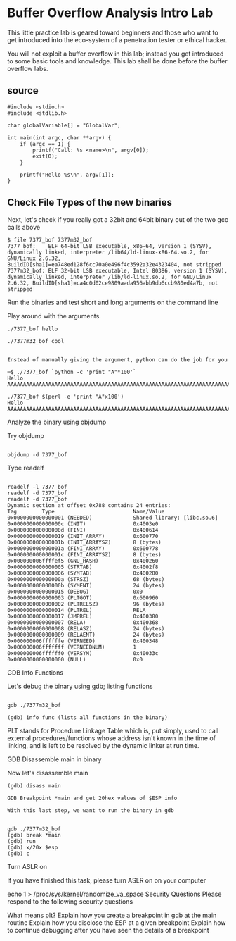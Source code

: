 # Buffer Overflow Analysis Intro Lab

This little practice lab is geared toward beginners and those who want to get introduced into the eco-system of a penetration tester or ethical hacker.

You will not exploit a buffer overflow in this lab; instead you get introduced to some basic tools and knowledge. This lab shall be done before the buffer overflow labs.

## source

```
#include <stdio.h>
#include <stdlib.h>

char globalVariable[] = "GlobalVar";

int main(int argc, char **argv) {
    if (argc == 1) {
        printf("Call: %s <name>\n", argv[0]);
        exit(0);
    }

    printf("Hello %s\n", argv[1]);
}
```


## Check File Types of the new binaries

Next, let's check if you really got a 32bit and 64bit binary out of the two gcc calls above

```
$ file 7377_bof 7377m32_bof
7377_bof:    ELF 64-bit LSB executable, x86-64, version 1 (SYSV), dynamically linked, interpreter /lib64/ld-linux-x86-64.so.2, for GNU/Linux 2.6.32, BuildID[sha1]=ea748ed128f6cc70a0e496f4c3592a32e4323404, not stripped
7377m32_bof: ELF 32-bit LSB executable, Intel 80386, version 1 (SYSV), dynamically linked, interpreter /lib/ld-linux.so.2, for GNU/Linux 2.6.32, BuildID[sha1]=ca4c0d02ce9809aada956abb9db6ccb980ed4a7b, not stripped
```



Run the binaries and test short and long arguments on the command line

Play around with the arguments.

```
./7377_bof hello

./7377m32_bof cool


Instead of manually giving the argument, python can do the job for you

─$ ./7377_bof `python -c 'print "A"*100'`
Hello AAAAAAAAAAAAAAAAAAAAAAAAAAAAAAAAAAAAAAAAAAAAAAAAAAAAAAAAAAAAAAAAAAAAAAAAAAAAAAAAAAAAAAAAAAAAAAAAAAAA

./7377_bof $(perl -e 'print "A"x100')
Hello AAAAAAAAAAAAAAAAAAAAAAAAAAAAAAAAAAAAAAAAAAAAAAAAAAAAAAAAAAAAAAAAAAAAAAAAAAAAAAAAAAAAAAAAAAAAAAAAAAAA
```


Analyze the binary using objdump

Try objdump
```

objdump -d 7377_bof
```


Type readelf
```

readelf -l 7377_bof
readelf -d 7377_bof
readelf -d 7377_bof
Dynamic section at offset 0x788 contains 24 entries:   
Tag        Type                         Name/Value  
0x0000000000000001 (NEEDED)             Shared library: [libc.so.6]
0x000000000000000c (INIT)               0x4003e0  
0x000000000000000d (FINI)               0x400614  
0x0000000000000019 (INIT_ARRAY)         0x600770  
0x000000000000001b (INIT_ARRAYSZ)       8 (bytes)  
0x000000000000001a (FINI_ARRAY)         0x600778  
0x000000000000001c (FINI_ARRAYSZ)       8 (bytes)  
0x000000006ffffef5 (GNU_HASH)           0x400260  
0x0000000000000005 (STRTAB)             0x4002f8  
0x0000000000000006 (SYMTAB)             0x400280  
0x000000000000000a (STRSZ)              68 (bytes)  
0x000000000000000b (SYMENT)             24 (bytes)  
0x0000000000000015 (DEBUG)              0x0  
0x0000000000000003 (PLTGOT)             0x600960  
0x0000000000000002 (PLTRELSZ)           96 (bytes)  
0x0000000000000014 (PLTREL)             RELA  
0x0000000000000017 (JMPREL)             0x400380  
0x0000000000000007 (RELA)               0x400368  
0x0000000000000008 (RELASZ)             24 (bytes)  
0x0000000000000009 (RELAENT)            24 (bytes)  
0x000000006ffffffe (VERNEED)            0x400348  
0x000000006fffffff (VERNEEDNUM)         1  
0x000000006ffffff0 (VERSYM)             0x40033c  
0x0000000000000000 (NULL)               0x0
```


GDB Info Functions

Let's debug the binary using gdb; listing functions

```

gdb ./7377m32_bof

(gdb) info func (lists all functions in the binary)
```





PLT stands for Procedure Linkage Table which is, put simply, used to call external procedures/functions whose address isn't known in the time of linking, and is left to be resolved by the dynamic linker at run time.



GDB Disassemble main in binary


Now let's disassemble main

```
(gdb) disass main

GDB Breakpoint *main and get 20hex values of $ESP info

With this last step, we want to run the binary in gdb


gdb ./7377m32_bof
(gdb) break *main
(gdb) run
(gdb) x/20x $esp
(gdb) c
```





Turn ASLR on

If you have finished this task, please turn ASLR on on your computer

echo 1 > /proc/sys/kernel/randomize_va_space
Security Questions
Please respond to the following security questions

What means plt?
Explain how you create a breakpoint in gdb at the main routine
Explain how you disclose the ESP at a given breakpoint
Explain how to continue debugging after you have seen the details of a breakpoint
